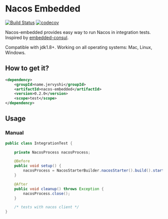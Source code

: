 # Nacos Embedded

[![Build Status](https://travis-ci.org/JervyShi/nacos-embedded.svg?branch=master)](https://travis-ci.org/JervyShi/nacos-embedded)
[![codecov](https://codecov.io/gh/jervyshi/nacos-embedded/branch/master/graph/badge.svg)](https://codecov.io/gh/jervyshi/nacos-embedded)

Nacos-embedded provides easy way to run Nacos in integration tests. Inspired by [embedded-consul](https://github.com/pszymczyk/embedded-consul).

Compatible with jdk1.8+. 
Working on all operating systems: Mac, Linux, Windows.

## How to get it?

```xml
<dependency>
    <groupId>name.jervyshi</groupId>
    <artifactId>nacos-embedded</artifactId>
    <version>0.2.0</version>
    <scope>test</scope>
</dependency>
```

## Usage

### Manual

```java
public class IntegrationTest {

    private NacosProcess nacosProcess;

    @Before
    public void setup() {
        nacosProcess = NacosStarterBuilder.nacosStarter().build().start();
    }

    @After
    public void cleanup() throws Exception {
        nacosProcess.close();
    }

    /* tests with nacos client */
}
```
